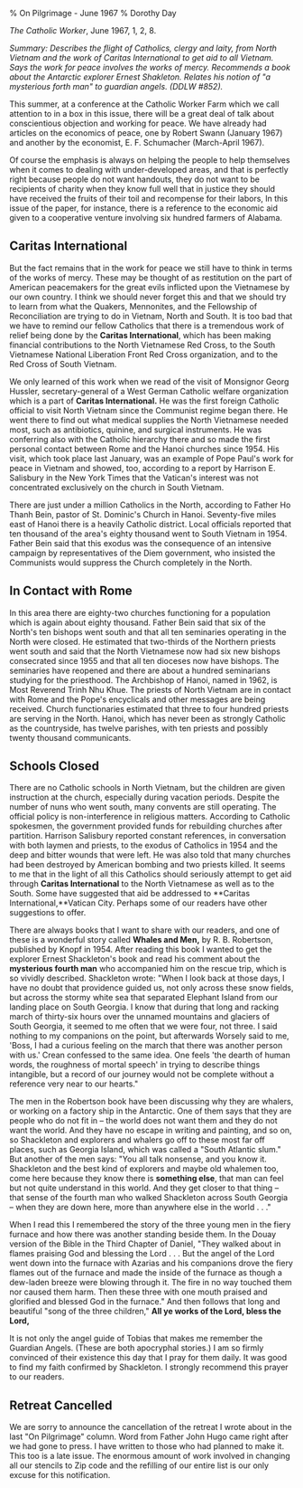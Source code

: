 % On Pilgrimage - June 1967
% Dorothy Day

*The Catholic Worker*, June 1967, 1, 2, 8.

*Summary: Describes the flight of Catholics, clergy and laity, from
North Vietnam and the work of Caritas International to get aid to all
Vietnam. Says the work for peace involves the works of mercy. Recommends
a book about the Antarctic explorer Ernest Shakleton. Relates his notion
of "a mysterious forth man" to guardian angels. (DDLW \#852).*

This summer, at a conference at the Catholic Worker Farm which we call
attention to in a box in this issue, there will be a great deal of talk
about conscientious objection and working for peace. We have already had
articles on the economics of peace, one by Robert Swann (January 1967)
and another by the economist, E. F. Schumacher (March-April 1967).

Of course the emphasis is always on helping the people to help
themselves when it comes to dealing with under-developed areas, and that
is perfectly right because people do not want handouts, they do not want
to be recipients of charity when they know full well that in justice
they should have received the fruits of their toil and recompense for
their labors, In this issue of the paper, for instance, there is a
reference to the economic aid given to a cooperative venture involving
six hundred farmers of Alabama.

Caritas International
---------------------
But the fact remains that in the work for peace we still have to
think in terms of the works of mercy. These may be thought of as
restitution on the part of American peacemakers for the great evils
inflicted upon the Vietnamese by our own country. I think we should
never forget this and that we should try to learn from what the Quakers,
Mennonites, and the Fellowship of Reconciliation are trying to do in
Vietnam, North and South. It is too bad that we have to remind our
fellow Catholics that there is a tremendous work of relief being done by
the **Caritas International**, which has been making financial
contributions to the North Vietnamese Red Cross, to the South Vietnamese
National Liberation Front Red Cross organization, and to the Red Cross
of South Vietnam.

We only learned of this work when we read of the visit of Monsignor
Georg Hussler, secretary-general of a West German Catholic welfare
organization which is a part of **Caritas International.** He was the
first foreign Catholic official to visit North Vietnam since the
Communist regime began there. He went there to find out what medical
supplies the North Vietnamese needed most, such as antibiotics, quinine,
and surgical instruments. He was conferring also with the Catholic
hierarchy there and so made the first personal contact between Rome and
the Hanoi churches since 1954. His visit, which took place last January,
was an example of Pope Paul's work for peace in Vietnam and showed, too,
according to a report by Harrison E. Salisbury in the New York Times
that the Vatican's interest was not concentrated exclusively on the
church in South Vietnam.

There are just under a million Catholics in the North, according to
Father Ho Thanh Bein, pastor of St. Dominic's Church in Hanoi.
Seventy-five miles east of Hanoi there is a heavily Catholic district.
Local officials reported that ten thousand of the area's eighty thousand
went to South Vietnam in 1954. Father Bein said that this exodus was the
consequence of an intensive campaign by representatives of the Diem
government, who insisted the Communists would suppress the Church
completely in the North.

In Contact with Rome
--------------------

In this area there are eighty-two churches functioning for a population
which is again about eighty thousand. Father Bein said that six of the
North's ten bishops went south and that all ten seminaries operating in
the North were closed. He estimated that two-thirds of the Northern
priests went south and said that the North Vietnamese now had six new
bishops consecrated since 1955 and that all ten dioceses now have
bishops. The seminaries have reopened and there are about a hundred
seminarians studying for the priesthood. The Archbishop of Hanoi, named
in 1962, is Most Reverend Trinh Nhu Khue. The priests of North Vietnam
are in contact with Rome and the Pope's encyclicals and other messages
are being received. Church functionaries estimated that three to four
hundred priests are serving in the North. Hanoi, which has never been as
strongly Catholic as the countryside, has twelve parishes, with ten
priests and possibly twenty thousand communicants.

Schools Closed
--------------

There are no Catholic schools in North Vietnam, but the children are
given instruction at the church, especially during vacation periods.
Despite the number of nuns who went south, many convents are still
operating. The official policy is non-interference in religious matters.
According to Catholic spokesmen, the government provided funds for
rebuilding churches after partition. Harrison Salisbury reported
constant references, in conversation with both laymen and priests, to
the exodus of Catholics in 1954 and the deep and bitter wounds that were
left. He was also told that many churches had been destroyed by American
bombing and two priests killed. It seems to me that in the light of all
this Catholics should seriously attempt to get aid through **Caritas
International** to the North Vietnamese as well as to the South. Some
have suggested that aid be addressed to **Caritas
International,**Vatican City. Perhaps some of our readers have other
suggestions to offer.

There are always books that I want to share with our readers, and one of
these is a wonderful story called **Whales and Men,** by R. B.
Robertson, published by Knopf in 1954. After reading this book I wanted
to get the explorer Ernest Shackleton's book and read his comment about
the **mysterious fourth man** who accompanied him on the rescue trip,
which is so vividly described. Shackleton wrote: "When I look back at
those days, I have no doubt that providence guided us, not only across
these snow fields, but across the stormy white sea that separated
Elephant Island from our landing place on South Georgia. I know that
during that long and racking march of thirty-six hours over the unnamed
mountains and glaciers of South Georgia, it seemed to me often that we
were four, not three. I said nothing to my companions on the point, but
afterwards Worsely said to me, 'Boss, I had a curious feeling on the
march that there was another person with us.' Crean confessed to the
same idea. One feels 'the dearth of human words, the roughness of mortal
speech' in trying to describe things intangible, but a record of our
journey would not be complete without a reference very near to our
hearts."

The men in the Robertson book have been discussing why they are whalers,
or working on a factory ship in the Antarctic. One of them says that
they are people who do not fit in – the world does not want them and
they do not want the world. And they have no escape in writing and
painting, and so on, so Shackleton and explorers and whalers go off to
these most far off places, such as Georgia Island, which was called a
"South Atlantic slum." But another of the men says: "You all talk
nonsense, and you know it. Shackleton and the best kind of explorers and
maybe old whalemen too, come here because they know there is **something
else**, that man can feel but not quite understand in this world. And
they get closer to that thing – that sense of the fourth man who walked
Shackleton across South Georgia – when they are down here, more than
anywhere else in the world . . ."

When I read this I remembered the story of the three young men in the
fiery furnace and how there was another standing beside them. In the
Douay version of the Bible in the Third Chapter of Daniel, "They walked
about in flames praising God and blessing the Lord . . . But the angel
of the Lord went down into the furnace with Azarias and his companions
drove the fiery flames out of the furnace and made the inside of the
furnace as though a dew-laden breeze were blowing through it. The fire
in no way touched them nor caused them harm. Then these three with one
mouth praised and glorified and blessed God in the furnace." And then
follows that long and beautiful "song of the three children," **All ye
works of the Lord, bless the Lord,**

It is not only the angel guide of Tobias that makes me remember the
Guardian Angels. (These are both apocryphal stories.) I am so firmly
convinced of their existence this day that I pray for them daily. It was
good to find my faith confirmed by Shackleton. I strongly recommend this
prayer to our readers.

Retreat Cancelled
-----------------

We are sorry to announce the cancellation of the retreat I wrote about in the last "On Pilgrimage" column. Word from Father John Hugo came right after we had gone to press. I have written to those who had planned to make it. This too is a late issue. The enormous amount of work involved in changing all our stencils to Zip code and the refilling of our entire list is our only excuse for this notification.

